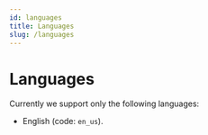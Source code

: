 ```yaml
---
id: languages
title: Languages
slug: /languages
---
```


# Languages

Currently we support only the following languages:

-   English (code: `en_us`).
